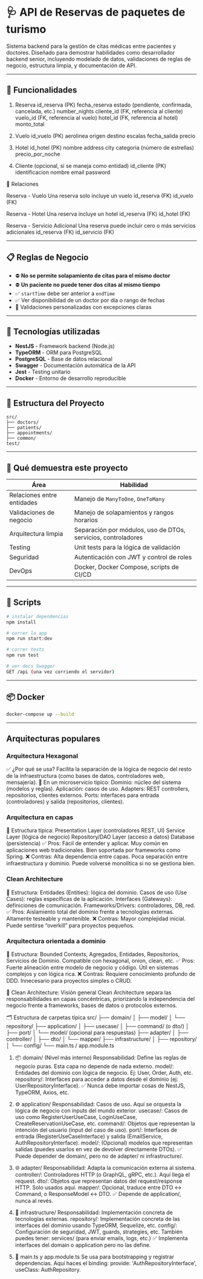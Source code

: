 # 🩺 API de Reservas de paquetes de turismo

Sistema backend para la gestión de citas médicas entre pacientes y doctores. Diseñado para demostrar habilidades como desarrollador backend senior, incluyendo modelado de datos, validaciones de reglas de negocio, estructura limpia, y documentación de API.

---

## 🚀 Funcionalidades

1. Reserva
id_reserva (PK)
fecha_reserva
estado (pendiente, confirmada, cancelada, etc.)
number_nights
cliente_id (FK, referencia al cliente)
vuelo_id (FK, referencia al vuelo)
hotel_id (FK, referencia al hotel)
monto_total

2. Vuelo
id_vuelo (PK)
aerolinea
origen
destino
escalas
fecha_salida
precio

3. Hotel
id_hotel (PK)
nombre
address
city
categoria (número de estrellas)
precio_por_noche

5. Cliente (opcional, si se maneja como entidad)
id_cliente (PK)
identificacion
nombre
email
password

🔗 Relaciones

Reserva - Vuelo
Una reserva solo incluye un vuelo
id_reserva (FK)
id_vuelo (FK)

Reserva - Hotel
Una reserva incluye un hotel
id_reserva (FK)
id_hotel (FK)

Reserva - Servicio Adicional
Una reserva puede incluir cero o más servicios adicionales
id_reserva (FK)
id_servicio (FK)

---

## 📋 Reglas de Negocio

- ⛔ **No se permite solapamiento de citas para el mismo doctor**
- ⛔ **Un paciente no puede tener dos citas al mismo tiempo**
- ✅ `startTime` debe ser anterior a `endTime`
- ✅ Ver disponibilidad de un doctor por día o rango de fechas
- 🧠 Validaciones personalizadas con excepciones claras

---

## 🧪 Tecnologías utilizadas

- **NestJS** - Framework backend (Node.js)
- **TypeORM** - ORM para PostgreSQL
- **PostgreSQL** - Base de datos relacional
- **Swagger** - Documentación automática de la API
- **Jest** - Testing unitario
- **Docker** - Entorno de desarrollo reproducible

---

## 📁 Estructura del Proyecto

```
src/
├── doctors/
├── patients/
├── appointments/
├── common/
test/
```

---

## 🎯 Qué demuestra este proyecto

| Área                    | Habilidad |
|-------------------------|-----------|
| Relaciones entre entidades  | Manejo de `ManyToOne`, `OneToMany` |
| Validaciones de negocio     | Manejo de solapamientos y rangos horarios |
| Arquitectura limpia         | Separación por módulos, uso de DTOs, servicios, controladores |
| Testing                     | Unit tests para la lógica de validación |
| Seguridad                   | Autenticación con JWT y control de roles |
| DevOps                      | Docker, Docker Compose, scripts de CI/CD |

---

## 🧪 Scripts

```bash
# instalar dependencias
npm install

# correr la app
npm run start:dev

# correr tests
npm run test

# ver docs Swagger
GET /api (una vez corriendo el servidor)
```

---

## 📦 Docker

```bash
docker-compose up --build
```
---

## Arquitecturas populares

### Arquitectura Hexagonal
✅ ¿Por qué se usa?
Facilita la separación de la lógica de negocio del resto de la infraestructura (como bases de datos, controladores web, mensajería).
🧩 En un microservicio típico:
Dominio: núcleo del sistema (modelos y reglas).
Aplicación: casos de uso.
Adapters: REST controllers, repositorios, clientes externos.
Ports: interfaces para entrada (controladores) y salida (repositorios, clientes).

### Arquitectura en capas
🧩 Estructura típica:
Presentation Layer (controladores REST, UI)
Service Layer (lógica de negocio)
Repository/DAO Layer (acceso a datos)
Database (persistencia)
✅ Pros:
Fácil de entender y aplicar.
Muy común en aplicaciones web tradicionales.
Bien soportada por frameworks como Spring.
❌ Contras:
Alta dependencia entre capas.
Poca separación entre infraestructura y dominio.
Puede volverse monolítica si no se gestiona bien.

### Clean Architecture
🧩 Estructura:
Entidades (Entities): lógica del dominio.
Casos de uso (Use Cases): reglas específicas de la aplicación.
Interfaces (Gateways): definiciones de comunicación.
Frameworks/Drivers: controladores, DB, red.
✅ Pros:
Aislamiento total del dominio frente a tecnologías externas.
Altamente testeable y mantenible.
❌ Contras:
Mayor complejidad inicial.
Puede sentirse “overkill” para proyectos pequeños.

### Arquitectura orientada a dominio
🧩 Estructura:
Bounded Contexts, Agregados, Entidades, Repositorios, Servicios de Dominio.
Compatible con hexagonal, onion, clean, etc.
✅ Pros:
Fuerte alineación entre modelo de negocio y código.
Útil en sistemas complejos y con lógica rica.
❌ Contras:
Requiere conocimiento profundo de DDD.
Innecesario para proyectos simples o CRUD.

🧠 Clean Architecture: Visión general
Clean Architecture separa las responsabilidades en capas concéntricas, priorizando la independencia del negocio frente a frameworks, bases de datos o protocolos externos.

🗂️ Estructura de carpetas típica
src/
├── domain/
│   ├── model/
│   └── repository/
├── application/
│   ├── usecase/
│   ├── command/ (o dto/)
│   ├── port/
│   └── model/ (opcional para respuestas)
├── adapter/
│   ├── controller/
│   ├── dto/
│   └── mapper/
├── infrastructure/
│   ├── repository/
│   └── config/
└── main.ts / app.module.ts

1. 📦 domain/ (Nivel más interno)
Responsabilidad: Define las reglas de negocio puras. Esta capa no depende de nada externo.
model/: Entidades del dominio con lógica de negocio. Ej: User, Order, Auth, etc.
repository/: Interfaces para acceder a datos desde el dominio (ej: UserRepositoryInterface).
✅ Nunca debe importar cosas de NestJS, TypeORM, Axios, etc.

2. ⚙️ application/
Responsabilidad: Casos de uso. Aquí se orquesta la lógica de negocio con inputs del mundo exterior.
usecase/: Casos de uso como RegisterUserUseCase, LoginUseCase, CreateReservationUseCase, etc.
command/: Objetos que representan la intención del usuario (input del caso de uso).
port/: Interfaces de entrada (RegisterUseCaseInterface) y salida (EmailService, AuthRepositoryInterface).
model/: (Opcional) modelos que representan salidas (puedes usarlos en vez de devolver directamente DTOs).
✅ Puede depender de domain/, pero no de adapter/ ni infrastructure/.

3. 🌐 adapter/
Responsabilidad: Adapta la comunicación externa al sistema.
controller/: Controladores HTTP (o GraphQL, gRPC, etc.). Aquí llega el request.
dto/: Objetos que representan datos del request/response HTTP. Solo usados aquí.
mapper/: Opcional, traduce entre DTO ↔ Command, o ResponseModel ↔ DTO.
✅ Depende de application/, nunca al revés.

4. 🧱 infrastructure/
Responsabilidad: Implementación concreta de tecnologías externas.
repository/: Implementación concreta de las interfaces del dominio usando TypeORM, Sequelize, etc.
config/: Configuración de seguridad, JWT, guards, strategies, etc.
También puedes tener: services/ (para enviar emails, logs, etc.)
✅ Implementa interfaces del domain o application pero no las define.

5. 🚀 main.ts y app.module.ts
Se usa para bootstrapping y registrar dependencias.
Aquí haces el binding: provide: 'AuthRepositoryInterface', useClass: AuthRepository.
